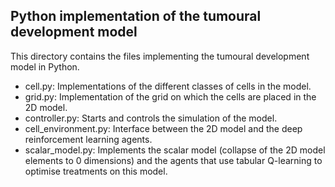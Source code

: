## Python implementation of the tumoural development model

This directory contains the files implementing the tumoural development model in Python.

* cell.py: Implementations of the different classes of cells in the model.
* grid.py: Implementation of the grid on which the cells are placed in the 2D model.
* controller.py: Starts and controls the simulation of the model.
* cell_environment.py: Interface between the 2D model and the deep reinforcement learning agents.
* scalar_model.py: Implements the scalar model (collapse of the 2D model elements to 0 dimensions) and the agents that use tabular Q-learning to optimise treatments on this model.